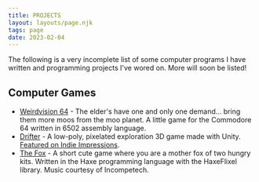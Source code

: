 ```yaml
---
title: PROJECTS
layout: layouts/page.njk
tags: page
date: 2023-02-04
---
```


The following is a very incomplete list of some computer programs I have written and programming projects I've wored on. More will soon be listed! 

## Computer Games

- [Weirdvision 64](https://softwave.itch.io/weirdvision-64) - The elder's have one and only one demand... bring them more moos from the moo planet. A little game for the Commodore 64 written in 6502 assembly language. 
- [Drifter](https://softwave.itch.io/drifter) - A low-poly, pixelated exploration 3D game made with Unity. [Featured on Indie Impressions](https://www.youtube.com/watch?v=5CsT9GJ7l4M). 
- [The Fox](https://softwave.itch.io/the-fox) - A short cute game where you are a mother fox of two hungry kits. Written in the Haxe programming language with the HaxeFlixel library. Music courtesy of Incompetech. 